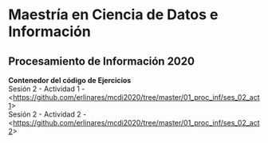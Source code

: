 # Maestría en Ciencia de Datos e Información
## Procesamiento de Información 2020
**Contenedor del código de Ejercicios**  
Sesión 2 - Actividad 1 - <<https://github.com/erlinares/mcdi2020/tree/master/01_proc_inf/ses_02_act1>>  
Sesión 2 - Actividad 2 - <<https://github.com/erlinares/mcdi2020/tree/master/01_proc_inf/ses_02_act2>>  
